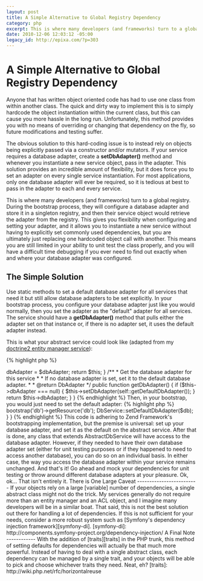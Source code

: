 ```yaml
--- 
layout: post
title: A Simple Alternative to Global Registry Dependency
category: php
excerpt: This is where many developers (and frameworks) turn to a global registry.  During the bootstrap process, they will configure a database adapter and store it in a singleton registry, and then their service object would retrieve the adapter from the registry.  This gives you flexibility when configuring and setting your adapter, and it allows you to instantiate a new service without having to explicitly set commonly used dependencies, but you are ultimately just replacing one hardcoded object call with another.  This means you are still limited in your ability to unit test the class properly, and you will have a difficult time debugging if you ever need to find out exactly when and where your database adapter was configured [...]
date: 2010-12-06 12:03:12 -05:00
legacy_id: http://epixa.com/?p=303
---
```


A Simple Alternative to Global Registry Dependency
==================================================

Anyone that has written object oriented code has had to use one class from within another class.  The quick and dirty way to implement this is to simply hardcode the object instantiation within the current class, but this can cause you more hassle in the long run.  Unfortunately, this method provides you with no means of overriding or changing that dependency on the fly, so future modifications and testing suffer.

The obvious solution to this hard-coding issue is to instead rely on objects being explicitly passed via a constructor and/or mutators.  If your service requires a database adapter, create a <strong>setDbAdapter()</strong> method and whenever you instantiate a new service object, pass in the adapter.  This solution provides an incredible amount of flexibility, but it does force you to set an adapter on every single service instantiation.  For most applications, only one database adapter will ever be required, so it is tedious at best to pass in the adapter to each and every service.

This is where many developers (and frameworks) turn to a global registry.  During the bootstrap process, they will configure a database adapter and store it in a singleton registry, and then their service object would retrieve the adapter from the registry.  This gives you flexibility when configuring and setting your adapter, and it allows you to instantiate a new service without having to explicitly set commonly used dependencies, but you are ultimately just replacing one hardcoded object call with another.  This means you are still limited in your ability to unit test the class properly, and you will have a difficult time debugging if you ever need to find out exactly when and where your database adapter was configured.

The Simple Solution
-------------------
Use static methods to set a default database adapter for all services that need it but still allow database adapters to be set explicitly.  In your bootstrap process, you configure your database adapter just like you would normally, then you set the adapter as the "default" adapter for all services.  The service should have a <strong>getDbAdapter()</strong> method that pulls either the adapter set on that instance or, if there is no adapter set, it uses the default adapter instead.

This is what your abstract service could look like (adapted from my [doctrine2 entity manager service][doctrine-service]):

[doctrine-service]: https://github.com/epixa/Epixa/blob/master/library/Epixa/Service/AbstractDoctrineService.php

{% highlight php %}
<?php
namespace Epixa\\Service;

use Epixa\\Exception\\ConfigException,
    Zend_Db_Adapter_Abstract as DbAdapter;

abstract class AbstractDbService
{
    protected $dbAdapter = null;

    protected static $defaultDbAdapter = null;

    
    /**
     * Set the default database adapter for all database services
     * 
     * @param DbAdapter $dbAdapter
     */
    public static function setDefaultDbAdapter(DbAdapter $dbAdapter)
    {
        self::$defaultDbAdapter = $dbAdapter;
    }

    /**
     * Get the default database adapter for all database services
     * 
     * @return DbAdapter
     * @throws ConfigException If no default database adapter is set
     */
    public static function getDefaultDbAdapter()
    {
        if (self::$defaultDbAdapter === null) {
            throw new ConfigException('No default database adapter configured');
        }

        return self::$defaultDbAdapter;
    }

    /**
     * Set the database adapter for this service
     * 
     * @param  DbAdapter $dbAdapter
     * @return AbstractDbService *Fluent interface*
     */
    public function setDbAdapter(DbAdapter $dbAdapter)
    {
        $this->dbAdapter = $dbAdapter;
        
        return $this;
    }

    /**
     * Get the database adapter for this service
     *
     * If no database adapter is set, set it to the default database adapter.
     *
     * @return DbAdapter
     */
    public function getDbAdapter()
    {
        if ($this->dbAdapter === null) {
            $this->setDbAdapter(self::getDefaultDbAdapter());
        }

        return $this->dbAdapter;
    }
}
{% endhighlight %}

Then, in your bootstrap, you would just need to set the default adapter:

{% highlight php %}
<?php

use Epixa\\Application\\Bootstrap as BaseBootstrap,
    Epixa\\Service\\AbstractDbService as DbService;

class Bootstrap extends BaseBootstrap
{
    /**
     * Set the default database adapter for database services
     */
    public function _initDbServices()
    {
        $db = $this->bootstrap('db')->getResource('db');
        DbService::setDefaultDbAdapter($db);
    }
}
{% endhighlight %}

This code is adhering to Zend Framework's bootstrapping implementation, but the premise is universal: set up your database adapter, and set it as the default on the abstract service.  After that is done, any class that extends AbstractDbService will have access to the database adapter.  However, if they needed to have their own database adapter set (either for unit testing purposes or if they happened to need to access another database), you can do so on an individual basis.  In either case, the way you access the database adapter within your service remains unchanged.

And that's it!  Go ahead and mock your dependencies for unit testing or throw around different database adapters at your pleasure.

Ok, ok...  That isn't entirely it.

There is One Large Caveat
-------------------------
If your objects rely on a large [variable] number of dependencies, a single abstract class might not do the trick.  My services generally do not require more than an entity manager and an ACL object, and I imagine many developers will be in a similar boat.  That said, this is not the best solution out there for handling a lot of dependencies.  If this is not sufficient for your needs, consider a more robust system such as [Symfony's dependency injection framework][symfony-di].

[symfony-di]: http://components.symfony-project.org/dependency-injection/

A Final Note
------------
With the addition of [traits][traits] in the PHP trunk, this method of setting defaults for dependencies will actually be that much more powerful.  Instead of having to deal with a single abstract class, each dependency can be managed by a single trait, and your objects will be able to pick and choose whichever traits they need.  Neat, eh?

[traits]: http://wiki.php.net/rfc/horizontalreuse
